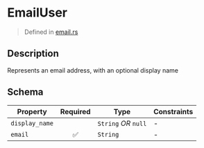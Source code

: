 # EmailUser
> Defined in [email.rs](../../../interface/src/interface/email.rs)

## Description
Represents an email address, with an optional display name

## Schema

| Property | Required | Type | Constraints |
| --- | :---: | --- | --- |
| `display_name` |    | `String` *OR* `null` |  -  |
| `email` | ✅ | `String` |  -  |


